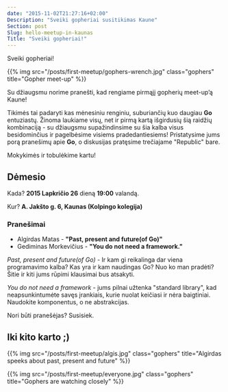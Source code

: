 ```yaml
---
date: "2015-11-02T21:27:16+02:00"
Description: "Sveiki gopheriai susitikimas Kaune"
Section: post
Slug: hello-meetup-in-kaunas
Title: "Sveiki gopheriai!"
---
```


Sveiki gopheriai!

{{% img src="/posts/first-meetup/gophers-wrench.jpg" class="gophers" title="Gopher meet-up" %}}

Su džiaugsmu norime pranešti, kad rengiame pirmąjį gopherių meet-up’ą Kaune!

Tikimės tai padaryti kas mėnesiniu renginiu, suburiančių kuo daugiau **Go** entuziastų.
Žinoma laukiame visų, net ir pirmą kartą išgirdusių šią raidžių kombinaciją - su džiaugsmu
supažindinsime su šia kalba visus besidominčius ir pagelbėsime visiems pradedantiesiems!
Pristatysime jums porą pranešimų apie **Go**, o diskusijas pratęsime trečiajame "Republic" bare.

Mokykimės ir tobulėkime kartu!

## Dėmesio

Kada? **2015 Lapkričio 26** dieną **19:00** valandą.

Kur? **A. Jakšto g. 6, Kaunas (Kolpingo kolegija)**

### Pranešimai

- Algirdas Matas - **"Past, present and future(of Go)"**
- Gediminas Morkevičius - **"You do not need a framework."**

*Past, present and future(of Go)* - Ir kam gi reikalinga dar viena programavimo kalba?
Kas yra ir kam naudingas Go? Nuo ko man pradėti?
Šitie ir kiti jums rūpimi klausimai bus atsakyti.

*You do not need a framework* - jums pilnai užtenka "standard library", kad neapsunkintumėte savęs
įrankiais, kurie nuolat keičiasi ir nėra baigtiniai. Naudokite komponentus, o ne abstrakcijas.

Nori būti pranešėjas? Susisiek.

## Iki kito karto ;)

{{% img src="/posts/first-meetup/algis.jpg" class="gophers" title="Algirdas speeks about past, present and future" %}}

{{% img src="/posts/first-meetup/everyone.jpg" class="gophers" title="Gophers are watching closely" %}}
